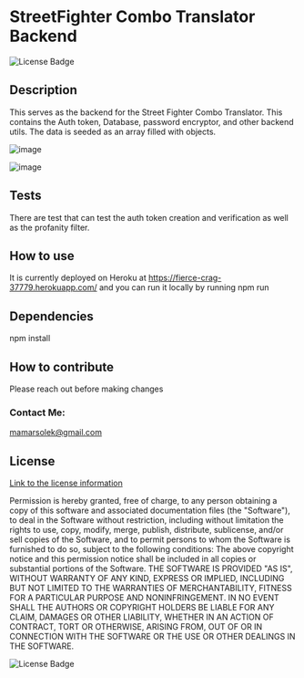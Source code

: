 # StreetFighter Combo Translator Backend 

![License Badge](https://img.shields.io/badge/license-MIT-green.svg)

## Description
This serves as the backend for the Street Fighter Combo Translator. This contains the Auth token, Database, password encryptor, and other backend utils. The data is seeded as an array filled with objects.

![image](https://user-images.githubusercontent.com/75141165/158668921-92195b6d-1502-4487-9d61-a9884463162b.png)


![image](https://user-images.githubusercontent.com/75141165/158669818-03a53e27-07ee-4467-96c3-2f6c651e0abc.png)


## Tests
There are test that can test the auth token creation and verification as well as the profanity filter.

## How to use
It is currently deployed on Heroku at https://fierce-crag-37779.herokuapp.com/ and you can run it locally by running npm run

## Dependencies
npm install

## How to contribute
Please reach out before making changes

### Contact Me:
mamarsolek@gmail.com 




## License
[Link to the license information](https://opensource.org/licenses/MIT)

Permission is hereby granted, free of charge, to any person obtaining a copy of this software and associated documentation files (the "Software"), to deal in the Software without restriction, including without limitation the rights to use, copy, modify, merge, publish, distribute, sublicense, and/or sell copies of the Software, and to permit persons to whom the Software is furnished to do so, subject to the following conditions: 
The above copyright notice and this permission notice shall be included in all copies or substantial portions of the Software. 
 THE SOFTWARE IS PROVIDED "AS IS", WITHOUT WARRANTY OF ANY KIND, EXPRESS OR IMPLIED, INCLUDING BUT NOT LIMITED TO THE WARRANTIES OF MERCHANTABILITY, FITNESS FOR A PARTICULAR PURPOSE AND NONINFRINGEMENT. IN NO EVENT SHALL THE AUTHORS OR COPYRIGHT HOLDERS BE LIABLE FOR ANY CLAIM, DAMAGES OR OTHER LIABILITY, WHETHER IN AN ACTION OF CONTRACT, TORT OR OTHERWISE, ARISING FROM, OUT OF OR IN CONNECTION WITH THE SOFTWARE OR THE USE OR OTHER DEALINGS IN THE SOFTWARE.

![License Badge](https://img.shields.io/badge/license-MIT-green.svg)
